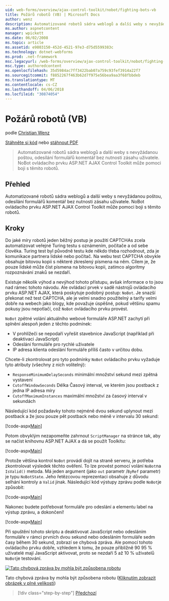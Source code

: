 ```yaml
---
uid: web-forms/overview/ajax-control-toolkit/nobot/fighting-bots-vb
title: Požárů robotů (VB) | Microsoft Docs
author: wenz
description: Automatizované robotů sádra weblogů a další weby s nevyžádanou poštou, odesílání formulářů komentář bez nutnosti zásahu uživatele. NoBot ovládacího prvku ASP.NET AJAX Con...
ms.author: aspnetcontent
manager: wpickett
ms.date: 06/02/2008
ms.topic: article
ms.assetid: e9803150-452d-4521-97e3-d75d5599383c
ms.technology: dotnet-webforms
ms.prod: .net-framework
msc.legacyurl: /web-forms/overview/ajax-control-toolkit/nobot/fighting-bots-vb
msc.type: authoredcontent
ms.openlocfilehash: 35d5984ac7ff3422bab07a759c93fef3914a22f7
ms.sourcegitcommit: f8852267f463b62d7f975e56bea9aa3f68fbbdeb
ms.translationtype: MT
ms.contentlocale: cs-CZ
ms.lasthandoff: 04/06/2018
ms.locfileid: "30874054"
---
```

<a name="fighting-bots-vb"></a>Požárů robotů (VB)
====================
podle [Christian Wenz](https://github.com/wenz)

[Stáhněte si kód](http://download.microsoft.com/download/9/3/f/93f8daea-bebd-4821-833b-95205389c7d0/NoBot0.vb.zip) nebo [stáhnout PDF](http://download.microsoft.com/download/b/6/a/b6ae89ee-df69-4c87-9bfb-ad1eb2b23373/nobot0VB.pdf)

> Automatizované robotů sádra weblogů a další weby s nevyžádanou poštou, odesílání formulářů komentář bez nutnosti zásahu uživatele. NoBot ovládacího prvku ASP.NET AJAX Control Toolkit může pomoci boji s těmito robotů.


## <a name="overview"></a>Přehled

Automatizované robotů sádra weblogů a další weby s nevyžádanou poštou, odesílání formulářů komentář bez nutnosti zásahu uživatele. NoBot ovládacího prvku ASP.NET AJAX Control Toolkit může pomoci boji s těmito robotů.

## <a name="steps"></a>Kroky

Do jaké míry robotů jeden běžný postup je použití CAPTCHAs zcela automatizovat veřejné Turing testu s oznámením, počítače a od sebe člověka. Turing test byl původně testu kde někdo třeba rozhodnout, zda je komunikace partnera lidské nebo počítač. Na webu test CAPTCHA obvykle obsahuje bitovou kopii s některé zkreslený písmena na něm. Cílem je, že pouze lidské může číst písmena na bitovou kopii, zatímco algoritmy rozpoznávání znaků se nezdaří.

Existuje několik výhod a nevýhod tohoto přístupu, avšak informace o to jsou nad rámec tohoto návodu. Ale ovládací prvek v sadě nástrojů ovládacího prvku ASP.NET AJAX, která poskytuje podobný postup: `NoBot`. Je snazší překonat než test CAPTCHA, ale je velmi snadno použitelný a tarify velmi dobře na webech jako blogy, kde považuje úspěšné, pokud většinu spamu pokusy jsou nepotlačí, což `NoBot` ovládacího prvku provést.

`NoBot` zpětné volání aktuálního webové formuláře ASP.NET zachytí při splnění alespoň jeden z těchto podmínek:

- V prohlížeči se nepodaří vyřešit stavebnice JavaScript (například při deaktivaci JavaScript)
- Odeslání formuláře pro rychlé uživatele
- IP adresa klienta odeslání formuláře příliš často v určitou dobu.

Chcete-li zkontrolovat pro tyto podmínky `NoBot` ovládacího prvku vyžaduje tyto atributy (všechny z nich volitelný):

- `ResponseMinimumDelaySeconds` minimální množství sekund mezi zpětná vystavení
- `CutoffWindowSeconds` Délka Časový interval, ve kterém jsou postback z jedna IP adresa míry
- `CutoffMaximumInstances` maximální množství za časový interval v sekundách

Následující kód požadavky tohoto nejméně dvou sekund uplynout mezi postback a že jsou pouze pět postback nebo méně v intervalu 30 sekund:

[!code-aspx[Main](fighting-bots-vb/samples/sample1.aspx)]

Potom obvyklým nezapomeňte zahrnout `ScriptManager` na stránce tak, aby se načíst knihovnu ASP.NET AJAX a dá se použít Toolkitu:

[!code-aspx[Main](fighting-bots-vb/samples/sample2.aspx)]

Protože většina kontrol `NoBot` provádí dojít na straně serveru, je potřeba zkontrolovat výsledek těchto ověření. To lze provést pomocí volání `NoBot`na `IsValid()` metoda. Má jeden argument (jako `out` parametr /`ByRef` parametr) je typu `NoBotState`. Jeho řetězcovou reprezentaci obsahuje z důvodu selhání kontroly a `Valid` jinak. Následující kód výstupy zprávu podle `NoBot`je způsobit:

[!code-aspx[Main](fighting-bots-vb/samples/sample3.aspx)]

Nakonec budete potřebovat formuláře pro odeslání a elementu label na výstup zprávu, a dokončení!

[!code-aspx[Main](fighting-bots-vb/samples/sample4.aspx)]

Při spuštění tohoto skriptu a deaktivovat JavaScript nebo odesláním formuláře v rámci prvních dvou sekund nebo odesláním formuláře sedm časy během 30 sekund, zobrazí se chybová zpráva. Ale pomocí tohoto ovládacího prvku dobře, vzhledem k tomu, že pouze přibližně 90 95 % uživatelé mají JavaScript aktivovat, proto se nezdaří 5 až 10 % uživatelů `NoBot`je testování.


[![Tato chybová zpráva by mohla být způsobena robotu](fighting-bots-vb/_static/image2.png)](fighting-bots-vb/_static/image1.png)

Tato chybová zpráva by mohla být způsobena robotu ([Kliknutím zobrazit obrázek v plné velikosti](fighting-bots-vb/_static/image3.png))

> [!div class="step-by-step"]
> [Předchozí](fighting-bots-cs.md)
